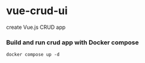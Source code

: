 # vue-crud-ui
create Vue.js CRUD app

### Build and run crud app with Docker compose
```
docker compose up -d
```

